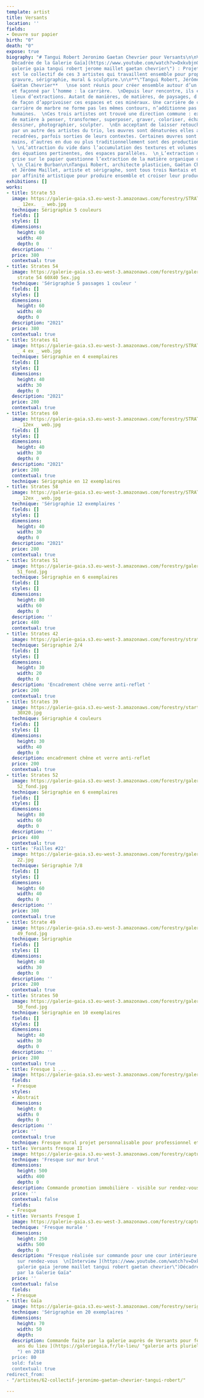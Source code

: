 ```yaml
---
template: artist
title: Versants
location: ''
fields:
- Oeuvre sur papier
birth: "0"
death: "0"
expose: true
biography: "# Tangui Robert Jeronimo Gaetan Chevrier pour Versants\n\nVidéo de l'[Interview
  Décadrée de la Galerie Gaïa](https://www.youtube.com/watch?v=DxkvbjnGL4E \"interview
  galerie gaia tangui robert jerome maillet gaetan chevrier\") : Projets Versants\n\nVersants
  est le collectif de ces 3 artistes qui travaillent ensemble pour proposer  Dessin,
  gravure, sérigraphie, mural & sculpture.\n\n**\"Tangui Robert, Jérôme Maillet et
  Gaëtan Chevrier**   \nse sont réunis pour créer ensemble autour d’un espace construit
  et façonné par l’homme : la carrière.  \nDepuis leur rencontre, ils explorent différents
  lieux d’extractions. Autant de manières, de matières, de paysages, d’outils que
  de façon d’apprivoiser ces espaces et ces minéraux. Une carrière de cuivre ou une
  carrière de marbre ne forme pas les mêmes contours, n’additionne pas les mêmes empreintes
  humaines.  \nCes trois artistes ont trouvé une direction commune : extraire un maximum
  de matière à penser, transformer, superposer, graver, coloriser, échanger, calquer,
  dessiner, photographier, sculpter.  \nEn acceptant de laisser retoucher leur production
  par un autre des artistes du trio, les œuvres sont dénaturées elles aussi, coupées,
  recadrées, parfois sorties de leurs contextes. Certaines œuvres sont signées à trois
  mains, d’autres en duo ou plus traditionnellement sont des productions personnelles.
  \ \nL’attraction du vide dans l’accumulation des textures et volumes fait surgir
  des équations pertinentes, des espaces parallèles.  \n_L’extraction de la matière
  grise sur le papier questionne l’extraction de la matière organique de son sol.\"
  \ \n_Claire Burban\n\nTangui Robert, architecte plasticien, Gaëtan Chevrier, photographe
  et Jérôme Maillet, artiste et sérigraphe, sont tous trois Nantais et se sont réunis
  par affinité artistique pour produire ensemble et croiser leur production respective."
exhibitions: []
works:
- title: Strate 53
  image: https://galerie-gaia.s3.eu-west-3.amazonaws.com/forestry/STRATES 53 _ 40x60cm
    _ 12ex.  _ web.jpg
  technique: Sérigraphie 5 couleurs
  fields: []
  styles: []
  dimensions:
    height: 60
    width: 40
    depth: 0
  description: ''
  price: 380
  contextual: true
- title: Strates 54
  image: https://galerie-gaia.s3.eu-west-3.amazonaws.com/forestry/galerie gaia versants
    strate 54 60X40 5ex.jpg
  technique: 'Sérigraphie 5 passages 1 couleur '
  fields: []
  styles: []
  dimensions:
    height: 60
    width: 40
    depth: 0
  description: "2021"
  price: 380
  contextual: true
- title: Strates 61
  image: https://galerie-gaia.s3.eu-west-3.amazonaws.com/forestry/STRATES 61 _ 30x40cm
    _ 4 ex _ web.jpg
  technique: Sérigraphie en 4 exemplaires
  fields: []
  styles: []
  dimensions:
    height: 40
    width: 30
    depth: 0
  description: "2021"
  price: 280
  contextual: true
- title: Strates 60
  image: https://galerie-gaia.s3.eu-west-3.amazonaws.com/forestry/STRATES 60 _ 30x40cm
    _ 12ex _ web.jpg
  fields: []
  styles: []
  dimensions:
    height: 40
    width: 30
    depth: 0
  description: "2021"
  price: 280
  contextual: true
  technique: Sérigraphie en 12 exemplaires
- title: Strates 58
  image: https://galerie-gaia.s3.eu-west-3.amazonaws.com/forestry/STRATES 58 _ 30x40cm
    _ 12ex _ web.jpg
  technique: 'Sérigraphie 12 exemplaires '
  fields: []
  styles: []
  dimensions:
    height: 40
    width: 30
    depth: 0
  description: "2021"
  price: 280
  contextual: true
- title: Strates 51
  image: https://galerie-gaia.s3.eu-west-3.amazonaws.com/forestry/galerie-gaia-versantsSTRATES
    51_fond.jpg
  technique: Sérigraphie en 6 exemplaires
  fields: []
  styles: []
  dimensions:
    height: 80
    width: 60
    depth: 0
  description: ''
  price: 480
  contextual: true
- title: Strates 42
  image: https://galerie-gaia.s3.eu-west-3.amazonaws.com/forestry/strate 42 2-4 30X20.jpg
  technique: Sérigraphie 2/4
  fields: []
  styles: []
  dimensions:
    height: 30
    width: 20
    depth: 0
  description: 'Encadrement chêne verre anti-reflet '
  price: 200
  contextual: true
- title: Strates 39
  image: https://galerie-gaia.s3.eu-west-3.amazonaws.com/forestry/starte 39 14-21
    30X20.jpg
  technique: Sérigraphie 4 couleurs
  fields: []
  styles: []
  dimensions:
    height: 30
    width: 40
    depth: 0
  description: encadrement chêne et verre anti-reflet
  price: 200
  contextual: true
- title: Strates 52
  image: https://galerie-gaia.s3.eu-west-3.amazonaws.com/forestry/galerie-gaia-versantsSTRATES
    52_fond.jpg
  technique: Sérigraphie en 6 exemplaires
  fields: []
  styles: []
  dimensions:
    height: 80
    width: 60
    depth: 0
  description: ''
  price: 480
  contextual: true
- title: 'Failles #22'
  image: https://galerie-gaia.s3.eu-west-3.amazonaws.com/forestry/galerie-gaia-versants-faille
    22.jpg
  technique: Sérigraphie 7/8
  fields: []
  styles: []
  dimensions:
    height: 60
    width: 40
    depth: 0
  description: ''
  price: 380
  contextual: true
- title: Strate 49
  image: https://galerie-gaia.s3.eu-west-3.amazonaws.com/forestry/galerie-gaia-versantsSTRATES
    49_fond.jpg
  technique: Sérigraphie
  fields: []
  styles: []
  dimensions:
    height: 40
    width: 30
    depth: 0
  description: ''
  price: 280
  contextual: true
- title: Strates 50
  image: https://galerie-gaia.s3.eu-west-3.amazonaws.com/forestry/galerie-gaia-versantsSTRATES
    50_fond.jpg
  technique: Sérigraphie en 10 exemplaires
  fields: []
  styles: []
  dimensions:
    height: 40
    width: 30
    depth: 0
  description: ''
  price: 280
  contextual: true
- title: Fresque 1 ...
  image: https://galerie-gaia.s3.eu-west-3.amazonaws.com/forestry/galerie-gaia-versant-fresque&.jpg
  fields:
  - Fresque
  styles:
  - Abstrait
  dimensions:
    height: 0
    width: 0
    depth: 0
  description: ''
  price: ''
  contextual: true
  technique: Fresque mural projet personnalisable pour professionnel et particulier
- title: Versants fresque II
  image: https://galerie-gaia.s3.eu-west-3.amazonaws.com/forestry/capture-d-ecran-2020-08-03-a-13-08-15.png
  technique: 'Fresque sur mur brut '
  dimensions:
    height: 500
    width: 400
    depth: 0
  description: Commande promotion immobilière - visible sur rendez-vous
  price: ''
  contextual: false
  fields:
  - Fresque
- title: Versants Fresque I
  image: https://galerie-gaia.s3.eu-west-3.amazonaws.com/forestry/capture-d-ecran-2020-08-01-a-17-50-38.png
  technique: 'Fresque murale '
  dimensions:
    height: 250
    width: 500
    depth: 0
  description: "Fresque réalisée sur commande pour une cour intérieure  \nVisible
    sur rendez-vous  \n[Interview ](https://www.youtube.com/watch?v=DxkvbjnGL4E \"interview
    galerie gaia jerome maillet tangui robert gaetan chevrier\")Décadrée de Versants
    par la Galerie Gaïa"
  price: ''
  contextual: false
  fields:
  - Fresque
- title: Gaïa
  image: https://galerie-gaia.s3.eu-west-3.amazonaws.com/forestry/serigraphie-pour-gaia.jpg
  technique: 'Sérigraphie en 20 exemplaires '
  dimensions:
    height: 70
    width: 50
    depth: 
  description: Commande faite par la galerie auprès de Versants pour fêter les [40
    ans du lieu ](https://galeriegaia.fr/le-lieu/ "galerie arts pluriels  l'art s'affiche
    ") en 2018
  price: 80
  sold: false
  contextual: true
redirect_from:
- "/artistes/62-collectif-jeronimo-gaetan-chevrier-tangui-robert/"

---
```

